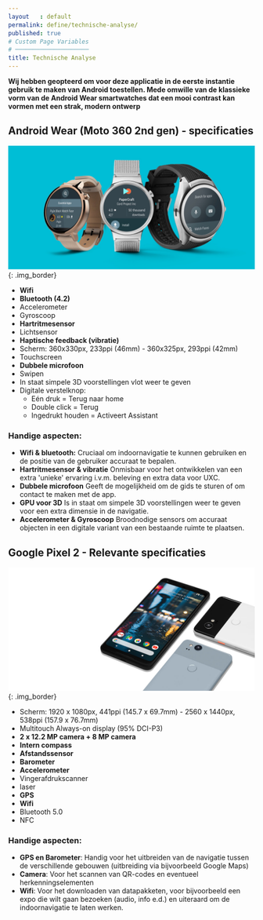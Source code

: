 ```yaml
---
layout   : default
permalink: define/technische-analyse/
published: true
# Custom Page Variables
# ─────────────────────
title: Technische Analyse
---
```


**Wij hebben geopteerd om voor deze applicatie in de eerste instantie gebruik te maken van Android toestellen. Mede omwille van de klassieke vorm van de Android Wear smartwatches dat een mooi contrast kan vormen met een strak, modern ontwerp**

Android Wear (Moto 360 2nd gen) - specificaties
--------
![Android Wear](../../assets/images/jpg/google-wear.jpg){: .img_border}

-  **Wifi**
-  **Bluetooth (4.2)**
-  Accelerometer
-  Gyroscoop
-  **Hartritmesensor**
-  Lichtsensor
-  **Haptische feedback (vibratie)**
-  Scherm: 360x330px, 233ppi (46mm) - 360x325px, 293ppi (42mm)
-  Touchscreen
-  **Dubbele microfoon**
-  Swipen
-  In staat simpele 3D voorstellingen vlot weer te geven
-  Digitale verstelknop:
   -  Eén druk = Terug naar home
   -  Double click = Terug
   -  Ingedrukt houden = Activeert Assistant



### Handige aspecten: 
-  **Wifi & bluetooth:** Cruciaal om indoornavigatie te kunnen gebruiken en de positie van de gebruiker accuraat te bepalen.
-  **Hartritmesensor & vibratie** Onmisbaar voor het ontwikkelen van een extra 'unieke' ervaring i.v.m. beleving en extra data voor UXC.
-  **Dubbele microfoon** Geeft de mogelijkheid om de gids te sturen of om contact te maken met de app.
-  **GPU voor 3D** Is in staat om simpele 3D voorstellingen weer te geven voor een extra dimensie in de navigatie.
-  **Accelerometer & Gyroscoop** Broodnodige sensors om accuraat objecten in een digitale variant van een bestaande ruimte te plaatsen.


Google Pixel 2  - Relevante specificaties
--------

![Google Pixel 2](../../assets/images/jpg/google-pixel2.jpg){: .img_border}

-  Scherm: 1920 x 1080px, 441ppi (145.7 x 69.7mm) - 2560 x 1440px, 538ppi (157.9 x 76.7mm)
-  Multitouch Always-on display (95% DCI-P3)
-  **2 x 12.2 MP camera + 8 MP camera**
-  **Intern compass**
-  **Afstandssensor**
-  **Barometer**
-  **Accelerometer**
-  Vingerafdrukscanner
-  laser
-  **GPS**
-  **Wifi**
-  Bluetooth 5.0
-  NFC 

### Handige aspecten:

-  **GPS en Barometer**: Handig voor het uitbreiden van de navigatie tussen de verschillende gebouwen (uitbreiding via bijvoorbeeld Google Maps)
-  **Camera**: Voor het scannen van QR-codes en eventueel herkenningselementen
-  **Wifi**: Voor het downloaden van datapakketen, voor bijvoorbeeld een expo die wilt gaan bezoeken (audio, info e.d.) en uiteraard om de indoornavigatie te laten werken. 